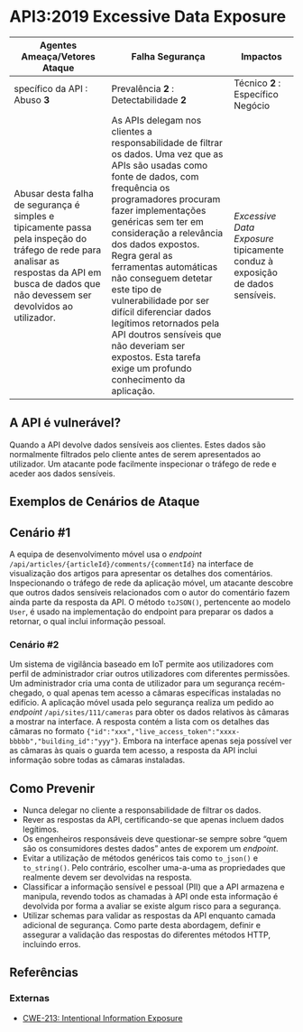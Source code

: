 API3:2019 Excessive Data Exposure
=================================

| Agentes Ameaça/Vetores Ataque | Falha Segurança | Impactos |
| - | - | - |
| specífico da API : Abuso **3** | Prevalência **2** : Detectabilidade **2** | Técnico **2** : Específico Negócio |
| Abusar desta falha de segurança é simples e tipicamente passa pela inspeção do tráfego de rede para analisar as respostas da API em busca de dados que não devessem ser devolvidos ao utilizador. | As APIs delegam nos clientes a responsabilidade de filtrar os dados. Uma vez que as APIs são usadas como fonte de dados, com frequência os programadores procuram fazer implementações genéricas sem ter em consideração a relevância dos dados expostos. Regra geral as ferramentas automáticas não conseguem detetar este tipo de vulnerabilidade por ser difícil diferenciar dados legítimos retornados pela API doutros sensíveis que não deveriam ser expostos. Esta tarefa exige um profundo conhecimento da aplicação. | _Excessive Data Exposure_ tipicamente conduz à exposição de dados sensíveis. |

## A API é vulnerável?

Quando a API devolve dados sensíveis aos clientes. Estes dados são normalmente
filtrados pelo cliente antes de serem apresentados ao utilizador. Um atacante
pode facilmente inspecionar o tráfego de rede e aceder aos dados sensíveis.

## Exemplos de Cenários de Ataque

## Cenário #1

A equipa de desenvolvimento móvel usa o _endpoint_
`/api/articles/{articleId}/comments/{commentId}` na interface de visualização
dos artigos para apresentar os detalhes dos comentários. Inspecionando o tráfego
de rede da aplicação móvel, um atacante descobre que outros dados sensíveis
relacionados com o autor do comentário fazem ainda parte da resposta da API. O
método `toJSON()`, pertencente ao modelo `User`, é usado na implementação do
endpoint para preparar os dados a retornar, o qual inclui informação pessoal.

### Cenário #2

Um sistema de vigilância baseado em IoT permite aos utilizadores com perfil de
administrador criar outros utilizadores com diferentes permissões. Um
administrador cria uma conta de utilizador para um segurança recém-chegado, o
qual apenas tem acesso a câmaras específicas instaladas no edifício. A aplicação
móvel usada pelo segurança realiza um pedido ao _endpoint_
`/api/sites/111/cameras` para obter os dados relativos às câmaras a mostrar na
interface. A resposta contém a lista com os detalhes das câmaras no formato
`{"id":"xxx","live_access_token":"xxxx-bbbbb","building_id":"yyy"}`. Embora na
interface apenas seja possível ver as câmaras às quais o guarda tem acesso, a
resposta da API inclui informação sobre todas as câmaras instaladas.

## Como Prevenir

* Nunca delegar no cliente a responsabilidade de filtrar os dados.
* Rever as respostas da API, certificando-se que apenas incluem dados legítimos.
* Os engenheiros responsáveis deve questionar-se sempre sobre “quem são os
  consumidores destes dados” antes de exporem um _endpoint_.
* Evitar a utilização de métodos genéricos tais como `to_json()` e
  `to_string()`. Pelo contrário, escolher uma-a-uma as propriedades que
  realmente devem ser devolvidas na resposta.
* Classificar a informação sensível e pessoal (PII) que a API armazena e
  manipula, revendo todos as chamadas à API onde esta informação é devolvida por
  forma a avaliar se existe algum risco para a segurança.
* Utilizar schemas para validar as respostas da API enquanto camada adicional de
  segurança. Como parte desta abordagem, definir e assegurar a validação das
  respostas do diferentes métodos HTTP, incluindo erros.

## Referências

### Externas

* [CWE-213: Intentional Information Exposure][1]

[1]: https://cwe.mitre.org/data/definitions/213.html
